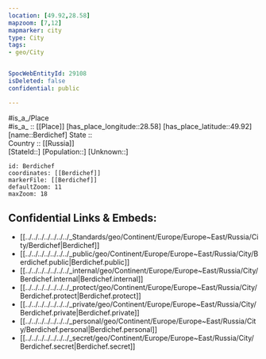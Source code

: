 ```yaml
---
location: [49.92,28.58] 
mapzoom: [7,12] 
mapmarker: city 
type: City
tags:
- geo/City


SpocWebEntityId: 29108
isDeleted: false
confidential: public

---
```

#is_a_/Place  
#is_a_ :: [[Place]] 
[has_place_longitude::28.58] 
[has_place_latitude::49.92] 
[name::Berdichef] 
State ::  
Country :: [[Russia]]  
[StateId::] 
[Population::] 
[Unknown::] 


```leaflet
id: Berdichef
coordinates: [[Berdichef]] 
markerFile: [[Berdichef]] 
defaultZoom: 11 
maxZoom: 18
```


## Confidential Links & Embeds: 
- [[../../../../../../../_Standards/geo/Continent/Europe/Europe~East/Russia/City/Berdichef|Berdichef]] 
- [[../../../../../../../_public/geo/Continent/Europe/Europe~East/Russia/City/Berdichef.public|Berdichef.public]] 
- [[../../../../../../../_internal/geo/Continent/Europe/Europe~East/Russia/City/Berdichef.internal|Berdichef.internal]] 
- [[../../../../../../../_protect/geo/Continent/Europe/Europe~East/Russia/City/Berdichef.protect|Berdichef.protect]] 
- [[../../../../../../../_private/geo/Continent/Europe/Europe~East/Russia/City/Berdichef.private|Berdichef.private]] 
- [[../../../../../../../_personal/geo/Continent/Europe/Europe~East/Russia/City/Berdichef.personal|Berdichef.personal]] 
- [[../../../../../../../_secret/geo/Continent/Europe/Europe~East/Russia/City/Berdichef.secret|Berdichef.secret]] 
